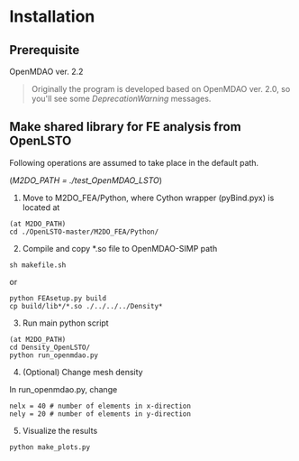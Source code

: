 # Installation 

## Prerequisite

OpenMDAO ver. 2.2
> Originally the program is developed based on OpenMDAO ver. 2.0, so you'll see some *DeprecationWarning* messages.

## Make shared library for FE analysis from OpenLSTO

Following operations are assumed to take place in the default path. 

(*M2DO_PATH = ./test_OpenMDAO_LSTO*)

1. Move to M2DO_FEA/Python, where Cython wrapper (pyBind.pyx) is located at

```
(at M2DO_PATH)
cd ./OpenLSTO-master/M2DO_FEA/Python/
```

2. Compile and copy *.so file to OpenMDAO-SIMP path

```
sh makefile.sh 
```
or 
```
python FEAsetup.py build
cp build/lib*/*.so ./../../../Density*
```

3. Run main python script

```
(at M2DO_PATH)
cd Density_OpenLSTO/
python run_openmdao.py
```

4. (Optional) Change mesh density

In run_openmdao.py, change 

```
nelx = 40 # number of elements in x-direction
nely = 20 # number of elements in y-direction
```

5. Visualize the results

```
python make_plots.py
```
